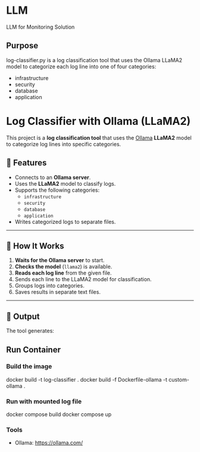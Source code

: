 # LLM
LLM for Monitoring Solution

## Purpose
log-classifier.py is a log classification tool that uses the Ollama LLaMA2 model to categorize each log line into one of four categories:

- infrastructure
- security
- database
- application

# Log Classifier with Ollama (LLaMA2)

This project is a **log classification tool** that uses the [Ollama](https://ollama.ai) **LLaMA2** model to categorize log lines into specific categories.

## 📌 Features
- Connects to an **Ollama server**.
- Uses the **LLaMA2** model to classify logs.
- Supports the following categories:
  - `infrastructure`
  - `security`
  - `database`
  - `application`
- Writes categorized logs to separate files.

---

## 🚀 How It Works
1. **Waits for the Ollama server** to start.
2. **Checks the model** (`llama2`) is available.
3. **Reads each log line** from the given file.
4. Sends each line to the LLaMA2 model for classification.
5. Groups logs into categories.
6. Saves results in separate text files.

---

## 📂 Output
The tool generates:



## Run Container
### Build the image
docker build -t log-classifier .
docker build -f Dockerfile-ollama -t custom-ollama .


### Run with mounted log file
docker compose build
docker compose up

### Tools 

- Ollama: https://ollama.com/ 